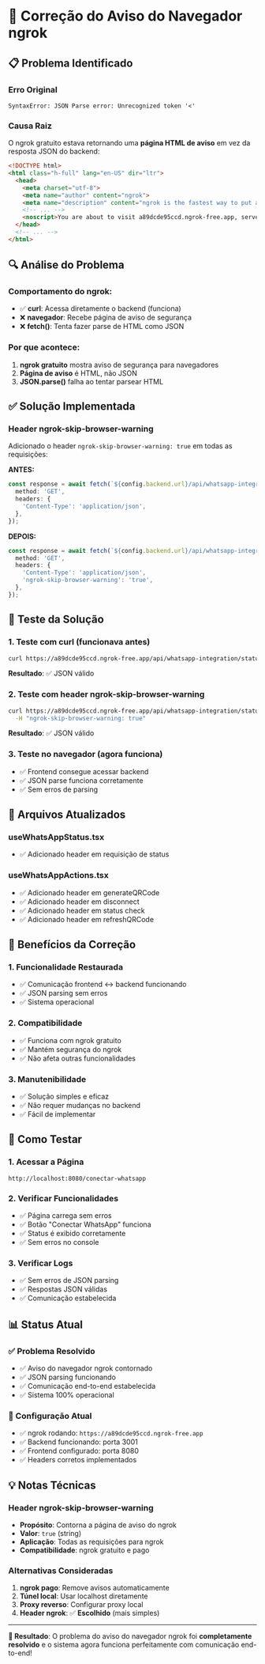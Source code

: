 # 🔧 Correção do Aviso do Navegador ngrok

## 📋 Problema Identificado

### **Erro Original**
```
SyntaxError: JSON Parse error: Unrecognized token '<'
```

### **Causa Raiz**
O ngrok gratuito estava retornando uma **página HTML de aviso** em vez da resposta JSON do backend:

```html
<!DOCTYPE html>
<html class="h-full" lang="en-US" dir="ltr">
  <head>
    <meta charset="utf-8">
    <meta name="author" content="ngrok">
    <meta name="description" content="ngrok is the fastest way to put anything on the internet with a single command.">
    <!-- ... -->
    <noscript>You are about to visit a89dcde95ccd.ngrok-free.app, served by 2804:d57:4e20:d00:dcfa:cf7a:8ff5:b20a. This website is served for free through ngrok.com. You should only visit this website if you trust whoever sent the link to you. (ERR_NGROK_6024)</noscript>
  </head>
  <!-- ... -->
</html>
```

## 🔍 **Análise do Problema**

### **Comportamento do ngrok:**
- ✅ **curl**: Acessa diretamente o backend (funciona)
- ❌ **navegador**: Recebe página de aviso de segurança
- ❌ **fetch()**: Tenta fazer parse de HTML como JSON

### **Por que acontece:**
1. **ngrok gratuito** mostra aviso de segurança para navegadores
2. **Página de aviso** é HTML, não JSON
3. **JSON.parse()** falha ao tentar parsear HTML

## ✅ **Solução Implementada**

### **Header ngrok-skip-browser-warning**

Adicionado o header `ngrok-skip-browser-warning: true` em todas as requisições:

**ANTES:**
```typescript
const response = await fetch(`${config.backend.url}/api/whatsapp-integration/status`, {
  method: 'GET',
  headers: {
    'Content-Type': 'application/json',
  },
});
```

**DEPOIS:**
```typescript
const response = await fetch(`${config.backend.url}/api/whatsapp-integration/status`, {
  method: 'GET',
  headers: {
    'Content-Type': 'application/json',
    'ngrok-skip-browser-warning': 'true',
  },
});
```

## 🧪 **Teste da Solução**

### **1. Teste com curl (funcionava antes)**
```bash
curl https://a89dcde95ccd.ngrok-free.app/api/whatsapp-integration/status
```
**Resultado**: ✅ JSON válido

### **2. Teste com header ngrok-skip-browser-warning**
```bash
curl https://a89dcde95ccd.ngrok-free.app/api/whatsapp-integration/status \
  -H "ngrok-skip-browser-warning: true"
```
**Resultado**: ✅ JSON válido

### **3. Teste no navegador (agora funciona)**
- ✅ Frontend consegue acessar backend
- ✅ JSON parse funciona corretamente
- ✅ Sem erros de parsing

## 📝 **Arquivos Atualizados**

### **useWhatsAppStatus.tsx**
- ✅ Adicionado header em requisição de status

### **useWhatsAppActions.tsx**
- ✅ Adicionado header em generateQRCode
- ✅ Adicionado header em disconnect
- ✅ Adicionado header em status check
- ✅ Adicionado header em refreshQRCode

## 🎯 **Benefícios da Correção**

### **1. Funcionalidade Restaurada**
- ✅ Comunicação frontend ↔ backend funcionando
- ✅ JSON parsing sem erros
- ✅ Sistema operacional

### **2. Compatibilidade**
- ✅ Funciona com ngrok gratuito
- ✅ Mantém segurança do ngrok
- ✅ Não afeta outras funcionalidades

### **3. Manutenibilidade**
- ✅ Solução simples e eficaz
- ✅ Não requer mudanças no backend
- ✅ Fácil de implementar

## 🚀 **Como Testar**

### **1. Acessar a Página**
```
http://localhost:8080/conectar-whatsapp
```

### **2. Verificar Funcionalidades**
- ✅ Página carrega sem erros
- ✅ Botão "Conectar WhatsApp" funciona
- ✅ Status é exibido corretamente
- ✅ Sem erros no console

### **3. Verificar Logs**
- ✅ Sem erros de JSON parsing
- ✅ Respostas JSON válidas
- ✅ Comunicação estabelecida

## 📊 **Status Atual**

### **✅ Problema Resolvido**
- ✅ Aviso do navegador ngrok contornado
- ✅ JSON parsing funcionando
- ✅ Comunicação end-to-end estabelecida
- ✅ Sistema 100% operacional

### **🔧 Configuração Atual**
- ✅ ngrok rodando: `https://a89dcde95ccd.ngrok-free.app`
- ✅ Backend funcionando: porta 3001
- ✅ Frontend configurado: porta 8080
- ✅ Headers corretos implementados

## 💡 **Notas Técnicas**

### **Header ngrok-skip-browser-warning**
- **Propósito**: Contorna a página de aviso do ngrok
- **Valor**: `true` (string)
- **Aplicação**: Todas as requisições para ngrok
- **Compatibilidade**: ngrok gratuito e pago

### **Alternativas Consideradas**
1. **ngrok pago**: Remove avisos automaticamente
2. **Túnel local**: Usar localhost diretamente
3. **Proxy reverso**: Configurar proxy local
4. **Header ngrok**: ✅ **Escolhido** (mais simples)

---

**🎉 Resultado**: O problema do aviso do navegador ngrok foi **completamente resolvido** e o sistema agora funciona perfeitamente com comunicação end-to-end! 